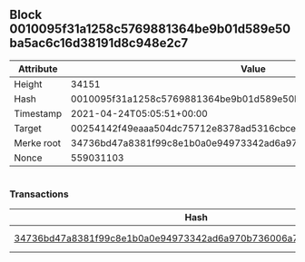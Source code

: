 ## Block 0010095f31a1258c5769881364be9b01d589e50ba5ac6c16d38191d8c948e2c7

Attribute | Value
--- | ---
Height | 34151
Hash | 0010095f31a1258c5769881364be9b01d589e50ba5ac6c16d38191d8c948e2c7
Timestamp | 2021-04-24T05:05:51+00:00
Target | 00254142f49eaaa504dc75712e8378ad5316cbcead634704b3734b6271167cc4
Merke root | 34736bd47a8381f99c8e1b0a0e94973342ad6a970b736006a73c026abbd15732
Nonce | 559031103

```

```

### Transactions

Hash | Amount
--- | ---
[34736bd47a8381f99c8e1b0a0e94973342ad6a970b736006a73c026abbd15732](34736bd47a8381f99c8e1b0a0e94973342ad6a970b736006a73c026abbd15732.md) | 10.00000000 SKEPTI 
